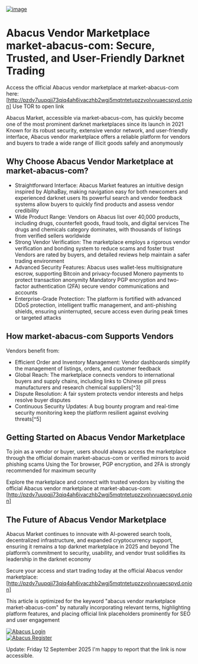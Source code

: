 <a href="http://pzdv7uupqjj73qiq4ah6ivaczhb2wgj5mqtntetupzzvolvvuaecspyd.onion"><img src="/local/alpha.webp" alt="image" style="max-width: 100%;"></a>

# Abacus Vendor Marketplace market-abacus-com: Secure, Trusted, and User-Friendly Darknet Trading

Access the official Abacus vendor marketplace at market-abacus-com here: [http://pzdv7uupqjj73qiq4ah6ivaczhb2wgj5mqtntetupzzvolvvuaecspyd.onion] 
Use TOR to open link

Abacus Market, accessible via market-abacus-com, has quickly become one of the most prominent darknet marketplaces since its launch in 2021 Known for its robust security, extensive vendor network, and user-friendly interface, Abacus vendor marketplace offers a reliable platform for vendors and buyers to trade a wide range of illicit goods safely and anonymously

## Why Choose Abacus Vendor Marketplace at market-abacus-com?

- Straightforward Interface: Abacus Market features an intuitive design inspired by AlphaBay, making navigation easy for both newcomers and experienced darknet users Its powerful search and vendor feedback systems allow buyers to quickly find products and assess vendor credibility
- Wide Product Range: Vendors on Abacus list over 40,000 products, including drugs, counterfeit goods, fraud tools, and digital services The drugs and chemicals category dominates, with thousands of listings from verified sellers worldwide
- Strong Vendor Verification: The marketplace employs a rigorous vendor verification and bonding system to reduce scams and foster trust Vendors are rated by buyers, and detailed reviews help maintain a safer trading environment
- Advanced Security Features: Abacus uses wallet-less multisignature escrow, supporting Bitcoin and privacy-focused Monero payments to protect transaction anonymity Mandatory PGP encryption and two-factor authentication (2FA) secure vendor communications and accounts
- Enterprise-Grade Protection: The platform is fortified with advanced DDoS protection, intelligent traffic management, and anti-phishing shields, ensuring uninterrupted, secure access even during peak times or targeted attacks


## How market-abacus-com Supports Vendors

Vendors benefit from:

- Efficient Order and Inventory Management: Vendor dashboards simplify the management of listings, orders, and customer feedback
- Global Reach: The marketplace connects vendors to international buyers and supply chains, including links to Chinese pill press manufacturers and research chemical suppliers[^3]
- Dispute Resolution: A fair system protects vendor interests and helps resolve buyer disputes 
- Continuous Security Updates: A bug bounty program and real-time security monitoring keep the platform resilient against evolving threats[^5]


## Getting Started on Abacus Vendor Marketplace

To join as a vendor or buyer, users should always access the marketplace through the official domain market-abacus-com or verified mirrors to avoid phishing scams Using the Tor browser, PGP encryption, and 2FA is strongly recommended for maximum security

Explore the marketplace and connect with trusted vendors by visiting the official Abacus vendor marketplace at market-abacus-com: [http://pzdv7uupqjj73qiq4ah6ivaczhb2wgj5mqtntetupzzvolvvuaecspyd.onion]

## The Future of Abacus Vendor Marketplace

Abacus Market continues to innovate with AI-powered search tools, decentralized infrastructure, and expanded cryptocurrency support, ensuring it remains a top darknet marketplace in 2025 and beyond The platform’s commitment to security, usability, and vendor trust solidifies its leadership in the darknet economy

Secure your access and start trading today at the official Abacus vendor marketplace: [http://pzdv7uupqjj73qiq4ah6ivaczhb2wgj5mqtntetupzzvolvvuaecspyd.onion]

This article is optimized for the keyword "abacus vendor marketplace market-abacus-com" by naturally incorporating relevant terms, highlighting platform features, and placing official link placeholders prominently for SEO and user engagement

<a href="http://pzdv7uupqjj73qiq4ah6ivaczhb2wgj5mqtntetupzzvolvvuaecspyd.onion"><img src="/local/header.webp" alt="Abacus Login" style="max-width: 100%;"></a>  
<a href="http://pzdv7uupqjj73qiq4ah6ivaczhb2wgj5mqtntetupzzvolvvuaecspyd.onion"><img src="/local/config.webp" alt="Abacus Register" style="max-width: 100%;"></a> 



















Update:  Friday 12 September 2025 I'm happy to report that the link is now accessible.